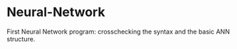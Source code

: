 # Neural-Network
First Neural Network program: crosschecking the syntax and the basic ANN structure.
